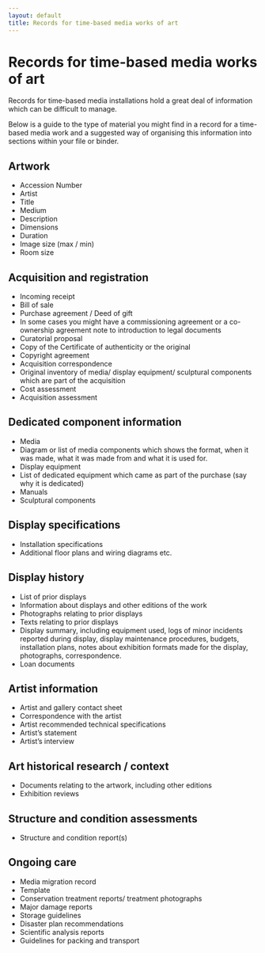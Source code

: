 ```yaml
---
layout: default
title: Records for time-based media works of art
---
```


# Records for time-based media works of art

Records for time-based media installations hold a great deal of information which can be difficult to manage.

Below is a guide to the type of material you might find in a record for a time-based media work and a suggested way of organising this information into sections within your file or binder.

## Artwork
* Accession Number
* Artist
* Title
* Medium
* Description
* Dimensions
* Duration
* Image size (max / min)
* Room size

## Acquisition and registration
* Incoming receipt
* Bill of sale
* Purchase agreement / Deed of gift
* In some cases you might have a commissioning agreement or a co-ownership agreement note to introduction to legal documents
* Curatorial proposal
* Copy of the Certificate of authenticity or the original
* Copyright agreement
* Acquisition correspondence
* Original inventory of media/ display equipment/ sculptural components which are part of the acquisition
* Cost assessment
* Acquisition assessment

## Dedicated component information
* Media
* Diagram or list of media components which shows the format, when it was made, what it was made from and what it is used for.
* Display equipment
* List of dedicated equipment which came as part of the purchase (say why it is dedicated)
* Manuals
* Sculptural components

## Display specifications
* Installation specifications
* Additional floor plans and wiring diagrams etc.

## Display history
* List of prior displays
* Information about displays and other editions of the work
* Photographs relating to prior displays
* Texts relating to prior displays
* Display summary, including equipment used, logs of minor incidents reported during display, display maintenance procedures, budgets, installation plans, notes about exhibition formats made for the display, photographs, correspondence.
* Loan documents

## Artist information
* Artist and gallery contact sheet
* Correspondence with the artist
* Artist recommended technical specifications
* Artist’s statement
* Artist’s interview

## Art historical research / context
* Documents relating to the artwork, including other editions
* Exhibition reviews

## Structure and condition assessments
* Structure and condition report(s)

## Ongoing care
* Media migration record
* Template
* Conservation treatment reports/ treatment photographs
* Major damage reports
* Storage guidelines
* Disaster plan recommendations
* Scientific analysis reports
* Guidelines for packing and transport